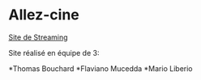 # Allez-cine

[Site de Streaming](https://flavianomucedda.github.io/Allez-cine/)

Site réalisé en équipe de 3:

*Thomas Bouchard
*Flaviano Mucedda
*Mario Liberio
